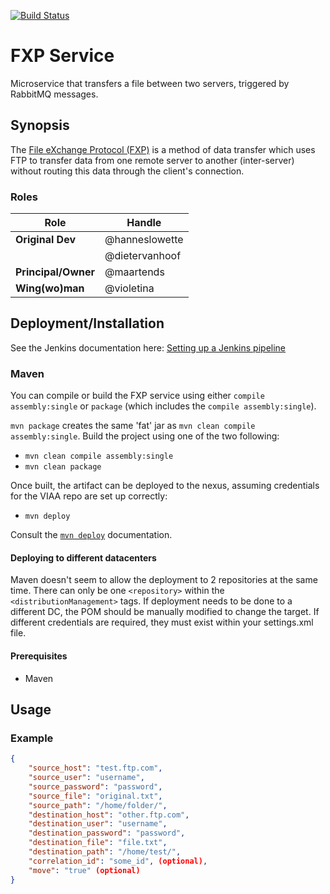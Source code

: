 [![Build Status](https://travis-ci.org/viaacode/fxp_service.png)](https://travis-ci.org/viaacode/fxp_service)

# FXP Service

Microservice that transfers a file between two servers, triggered by RabbitMQ messages.

## Synopsis

The [File eXchange Protocol
(FXP)](https://en.wikipedia.org/wiki/File_eXchange_Protocol) is a method of
data transfer which uses FTP to transfer data from one remote server to another
(inter-server) without routing this data through the client's connection.

### Roles

| Role                | Handle          |
|---------------------|-----------------|
| **Original Dev**    | @hanneslowette  |
|                     | @dietervanhoof  |
| **Principal/Owner** | @maartends      | 
| **Wing(wo)man**     | @violetina      |


## Deployment/Installation

See the Jenkins documentation here: [Setting up a Jenkins pipeline](ihttps://github.com/viaacode/viaa-meta-dev/blob/master/docs/setting-up-a-jenkins-pipeline.md)

### Maven 

You can compile or build the FXP service using either `compile assembly:single`
or `package` (which includes the `compile assembly:single`).

`mvn package` creates the same 'fat' jar as `mvn clean compile
assembly:single`. Build the project using one of the two following:

- `mvn clean compile assembly:single`
- `mvn clean package`

Once built, the artifact can be deployed to the nexus, assuming credentials for
the VIAA repo are set up correctly:
- `mvn deploy`

Consult the [`mvn
deploy`](https://maven.apache.org/plugins/maven-deploy-plugin/usage.html)
documentation.

#### Deploying to different datacenters

Maven doesn't seem to allow the deployment to 2 repositories at the same time. There can only be one `<repository>` within the `<distributionManagement>` tags. If deployment needs to be done to a different DC, the POM should be manually modified to change the target.
If different credentials are required, they must exist within your settings.xml file.

#### Prerequisites

- Maven

## Usage

### Example

```json
{
    "source_host": "test.ftp.com",
    "source_user": "username",
    "source_password": "password",
    "source_file": "original.txt",
    "source_path": "/home/folder/",
    "destination_host": "other.ftp.com",
    "destination_user": "username",
    "destination_password": "password",
    "destination_file": "file.txt",
    "destination_path": "/home/test/",
    "correlation_id": "some_id", (optional),
    "move": "true" (optional)
}
```
